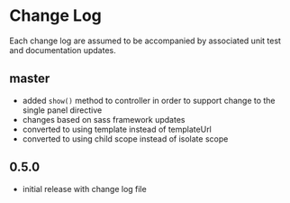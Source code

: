 # Change Log

Each change log are assumed to be accompanied by associated unit test and documentation updates.

## master

- added `show()` method to controller in order to support change to the single panel directive
- changes based on sass framework updates
- converted to using template instead of templateUrl
- converted to using child scope instead of isolate scope

## 0.5.0

- initial release with change log file
